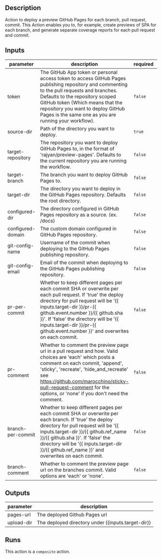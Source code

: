
<!-- action-docs-description -->
## Description

Action to deploy a preview GitHub Pages for each branch, pull request, commit. This Action enables you to, for example, create previews of SPA for each branch, and generate separate coverage reports for each pull request and commit.
<!-- action-docs-description -->
<!-- action-docs-inputs -->
## Inputs

| parameter | description | required | default |
| --- | --- | --- | --- |
| token | The GitHub App token or personal access token to access GitHub Pages publishing repository and commenting to the pull requests and branches. Defaults to the repository scoped GitHub token (Which means that the repository you want to deploy GitHub Pages is the same one as you are running your workflow).  | `false` | ${{ github.token }} |
| source-dir | Path of the directory you want to deploy. | `true` |  |
| target-repository | The repository you want to deploy GitHub Pages to, in the format of 'rajyan/preview-pages'. Defaults to the current repository you are running the workflow.  | `false` | ${{ github.repository }} |
| target-branch | The branch you want to deploy GitHub Pages to. | `false` | gh-pages |
| target-dir | The directory you want to deploy in the GitHub Pages repository. Defaults the root directory.  | `false` | / |
| configured-dir | The directory configured in GitHub Pages repository as a source. (ex. /docs) | `false` | / |
| configured-domain | The custom domain configured in GitHub Pages repository. | `false` |  |
| git-config-name | Username of the commit when deploying to the GitHub Pages publishing repository. | `false` | github-actions[bot] |
| git-config-email | Email of the commit when deploying to the GitHub Pages publishing repository. | `false` | 41898282+github-actions[bot]@users.noreply.github.com |
| pr-per-commit | Whether to keep different pages per each commit SHA or overwrite per each pull request. If 'true' the deploy directory for pull request will be '{{ inputs.target-dir }}/pr-{{ github.event.number }}/{{ github.sha }}'. If 'false' the directory will be '{{ inputs.target-dir }}/pr-{{ github.event.number }}' and overwrites on each commit.  | `false` | true |
| pr-comment | Whether to comment the preview page url in a pull request and how. Valid choices are 'each' which posts a comment on each commit, 'append', 'sticky', 'recreate', 'hide_and_recreate' see https://github.com/marocchino/sticky-pull-request-comment for the options, or 'none' if you don't need the comment.  | `false` | each |
| branch-per-commit | Whether to keep different pages per each commit SHA or overwrite per each branch. If 'true' the deploy directory for pull request will be '{{ inputs.target-dir }}/{{ github.ref_name }}/{{ github.sha }}'. If 'false' the directory will be '{{ inputs.target-dir }}/{{ github.ref_name }}' and overwrites on each commit.  | `false` | true |
| branch-comment | Whether to comment the preview page url on the branches commit. Valid options are 'each' or 'none'.  | `false` | each |
<!-- action-docs-inputs -->
<!-- action-docs-outputs -->
## Outputs

| parameter | description |
| --- | --- |
| pages-url | The deployed Github Pages url |
| upload-dir | The deployed directory under {{inputs.target-dir}} |
<!-- action-docs-outputs -->
<!-- action-docs-runs -->
## Runs

This action is a `composite` action.
<!-- action-docs-runs -->
